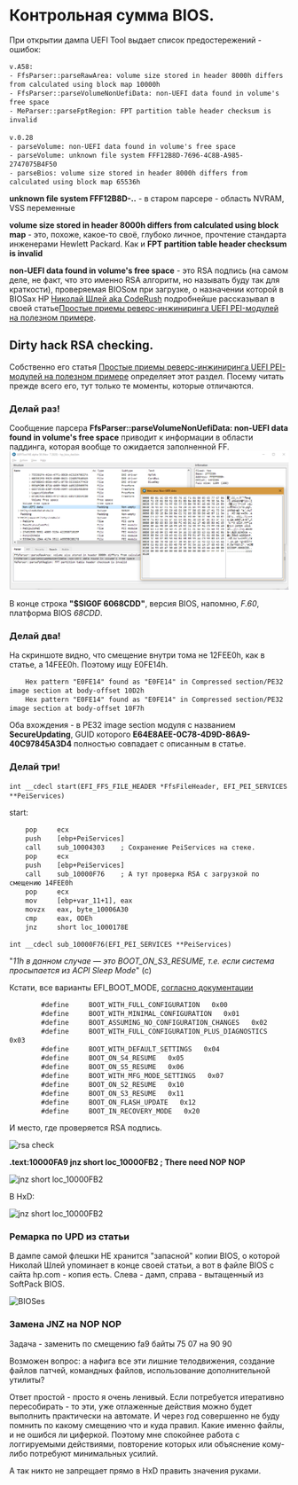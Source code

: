 # Контрольная сумма BIOS.

При открытии дампа UEFI Tool выдает список предостережений - ошибок:

	v.A58:
	- FfsParser::parseRawArea: volume size stored in header 8000h differs from calculated using block map 10000h
	- FfsParser::parseVolumeNonUefiData: non-UEFI data found in volume's free space
	- MeParser::parseFptRegion: FPT partition table header checksum is invalid

	v.0.28
	- parseVolume: non-UEFI data found in volume's free space
	- parseVolume: unknown file system FFF12B8D-7696-4C8B-A985-2747075B4F50
	- parseBios: volume size stored in header 8000h differs from calculated using block map 65536h
	 
**unknown file system FFF12B8D-..** - в старом парсере - область NVRAM, VSS переменные

**volume size stored in header 8000h differs from calculated using block map** - это, похоже, какое-то своё, глубоко личное, прочтение стандарта инженерами Hewlett Packard. Как и **FPT partition table header checksum is invalid**

**non-UEFI data found in volume's free space** - это RSA подпись (на самом деле, не факт, что это именно RSA алгоритм, но называть буду так для краткости), проверяемая BIOSом при загрузке, о назначении которой в BIOSах HP [Николай Шлей aka CodeRush](https://habr.com/ru/users/CodeRush/) подробнейше рассказывал в своей статье[Простые приемы реверс-инжиниринга UEFI PEI-модулей на полезном примере](https://habr.com/ru/post/249655/).


## Dirty hack RSA checking.

Собственно его статья [Простые приемы реверс-инжиниринга UEFI PEI-модулей на полезном примере](https://habr.com/ru/post/249655/) определяет этот раздел. Посему читать прежде всего его, тут только те моменты, которые отличаются.


### Делай раз!

Сообщение парсера **FfsParser::parseVolumeNonUefiData: non-UEFI data found in volume's free space** приводит к информации в области паддинга, которая вообще то ожидается заполненной FF.
![RSA? checksum - flag vs BIOS editing](/pix/2021-03-10_15-32-14.png)

В конце строка **"$SIG0F 6068CDD"**, версия BIOS, напомню, *F.60*, платформа BIOS *68CDD*.


### Делай два!

На скриншоте видно, что смещение внутри тома не 12FEE0h, как в статье, а 14FEE0h. Поэтому ищу E0FE14h.

		Hex pattern "E0FE14" found as "E0FE14" in Compressed section/PE32 image section at body-offset 10D2h
		Hex pattern "E0FE14" found as "E0FE14" in Compressed section/PE32 image section at body-offset 10F7h

Оба вхождения - в PE32 image section модуля с названием **SecureUpdating**, GUID которого **E64E8AEE-0C78-4D9D-86A9-40C97845A3D4** полностью совпадает с описанным в статье.


### Делай три!

```int __cdecl start(EFI_FFS_FILE_HEADER *FfsFileHeader, EFI_PEI_SERVICES **PeiServices)```

start:

		pop     ecx
		push    [ebp+PeiServices]
		call    sub_10004303    ; Сохранение PeiServices на стеке.
		pop     ecx
		push    [ebp+PeiServices]
		call    sub_10000F76    ; А тут проверка RSA с загрузкой по смещению 14FEE0h
		pop     ecx
		mov     [ebp+var_11+1], eax
		movzx   eax, byte_10006A30
		cmp     eax, 0DEh
		jnz     short loc_1000178E




```int __cdecl sub_10000F76(EFI_PEI_SERVICES **PeiServices)```




"*11h в данном случае — это BOOT_ON_S3_RESUME, т.е. если система просыпается из ACPI Sleep Mode*" (c)

Кстати, все варианты EFI_BOOT_MODE, [согласно документации](https://dox.ipxe.org/PiBootMode_8h.html)

			#define 	BOOT_WITH_FULL_CONFIGURATION   0x00
			#define 	BOOT_WITH_MINIMAL_CONFIGURATION   0x01
			#define 	BOOT_ASSUMING_NO_CONFIGURATION_CHANGES   0x02
			#define 	BOOT_WITH_FULL_CONFIGURATION_PLUS_DIAGNOSTICS   0x03
			#define 	BOOT_WITH_DEFAULT_SETTINGS   0x04
			#define 	BOOT_ON_S4_RESUME   0x05
			#define 	BOOT_ON_S5_RESUME   0x06
			#define 	BOOT_WITH_MFG_MODE_SETTINGS   0x07
			#define 	BOOT_ON_S2_RESUME   0x10
			#define 	BOOT_ON_S3_RESUME   0x11
			#define 	BOOT_ON_FLASH_UPDATE   0x12
			#define 	BOOT_IN_RECOVERY_MODE   0x20

И место, где проверяется RSA подпись.

![rsa check](/pix/2021-03-10_16-41-25.png)


**.text:10000FA9                 jnz     short loc_10000FB2 ; There need NOP NOP**

![jnz     short loc_10000FB2](/pix/2021-03-10_17-53-50.png)

В HxD:

![jnz     short loc_10000FB2](/pix/2021-03-10_18-01-51.png)




### Ремарка по UPD из статьи 

В дампе самой флешки НЕ хранится "запасной" копии BIOS, о которой Николай Шлей упоминает в конце своей статьи, а вот в файле BIOS с сайта hp.com - копия есть. Слева - дамп, справа - вытащенный из SoftPack BIOS.

![BIOSes](/pix/2021-03-10_20-07-02.png)



### Замена JNZ на NOP NOP

Задача - заменить по смещению fa9 байты 75 07 на 90 90



Возможен вопрос: а нафига все эти лишние телодвижения, создание файлов патчей, командных файлов, использование дополнительной утилиты? 

Ответ простой - просто я очень ленивый. Если потребуется итеративно пересобирать - то эти, уже отлаженные действия можно будет выполнить практически на автомате. И через год совершенно не буду помнить по какому смещению что и куда правил. Какие именно файлы, и не ошибся ли циферкой. Поэтому мне спокойнее работа с логгируемыми действиями, повторение которых или объяснение кому-либо потребуют минимальных усилий. 

А так никто не запрещает прямо в HxD править значения руками.
